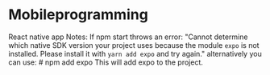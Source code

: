# Mobileprogramming
React native app
Notes:
If npm start throws an error: 
"Cannot determine which native SDK version your project uses because the module `expo` is not installed. Please install it with `yarn add expo` and try again."
alternatively you can use: # npm add expo
This will add expo to the project. 
